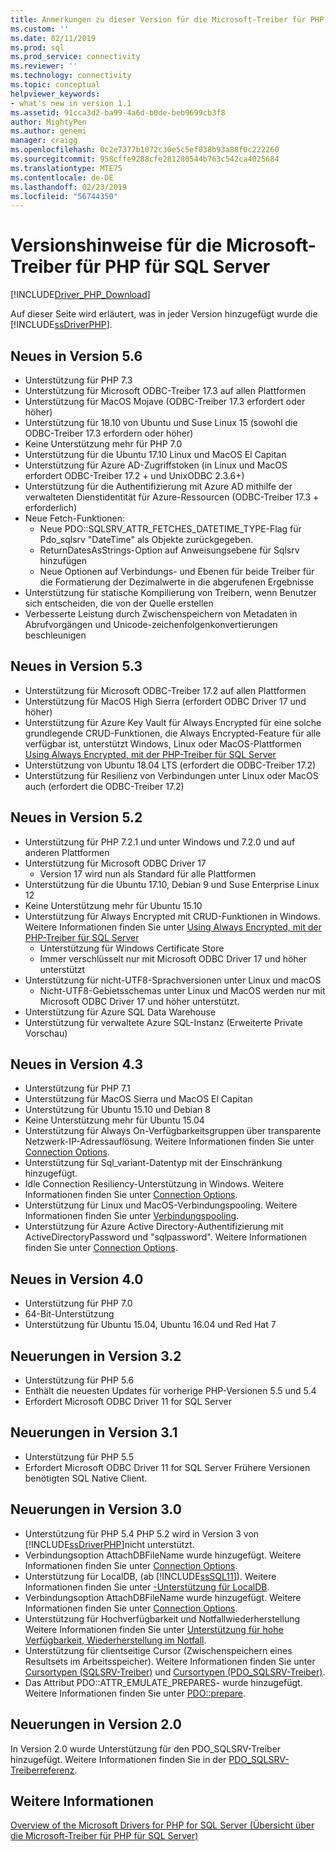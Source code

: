 ```yaml
---
title: Anmerkungen zu dieser Version für die Microsoft-Treiber für PHP für SQL Server | Microsoft-Dokumentation
ms.custom: ''
ms.date: 02/11/2019
ms.prod: sql
ms.prod_service: connectivity
ms.reviewer: ''
ms.technology: connectivity
ms.topic: conceptual
helpviewer_keywords:
- what's new in version 1.1
ms.assetid: 91cca3d2-ba99-4a6d-b0de-beb9699cb3f8
author: MightyPen
ms.author: genemi
manager: craigg
ms.openlocfilehash: 0c2e7377b1072c30e5c5ef038b93a88f0c222260
ms.sourcegitcommit: 958cffe9288cfe281280544b763c542ca4025684
ms.translationtype: MTE75
ms.contentlocale: de-DE
ms.lasthandoff: 02/23/2019
ms.locfileid: "56744350"
---
```

# <a name="release-notes-for-the-microsoft-drivers-for-php-for-sql-server"></a>Versionshinweise für die Microsoft-Treiber für PHP für SQL Server
[!INCLUDE[Driver_PHP_Download](../../includes/driver_php_download.md)]

Auf dieser Seite wird erläutert, was in jeder Version hinzugefügt wurde die [!INCLUDE[ssDriverPHP](../../includes/ssdriverphp_md.md)].  

## <a name="whats-new-in-version-56"></a>Neues in Version 5.6

- Unterstützung für PHP 7.3
- Unterstützung für Microsoft ODBC-Treiber 17.3 auf allen Plattformen
- Unterstützung für MacOS Mojave (ODBC-Treiber 17.3 erfordert oder höher)
- Unterstützung für 18.10 von Ubuntu und Suse Linux 15 (sowohl die ODBC-Treiber 17.3 erfordern oder höher)
- Keine Unterstützung mehr für PHP 7.0
- Unterstützung für die Ubuntu 17.10 Linux und MacOS El Capitan
- Unterstützung für Azure AD-Zugriffstoken (in Linux und MacOS erfordert ODBC-Treiber 17.2 + und UnixODBC 2.3.6+)
- Unterstützung für die Authentifizierung mit Azure AD mithilfe der verwalteten Dienstidentität für Azure-Ressourcen (ODBC-Treiber 17.3 + erforderlich)
- Neue Fetch-Funktionen:
  - Neue PDO::SQLSRV_ATTR_FETCHES_DATETIME_TYPE-Flag für Pdo_sqlsrv "DateTime" als Objekte zurückgegeben.
  - ReturnDatesAsStrings-Option auf Anweisungsebene für Sqlsrv hinzufügen
  - Neue Optionen auf Verbindungs- und Ebenen für beide Treiber für die Formatierung der Dezimalwerte in die abgerufenen Ergebnisse
- Unterstützung für statische Kompilierung von Treibern, wenn Benutzer sich entscheiden, die von der Quelle erstellen
- Verbesserte Leistung durch Zwischenspeichern von Metadaten in Abrufvorgängen und Unicode-zeichenfolgenkonvertierungen beschleunigen

## <a name="whats-new-in-version-53"></a>Neues in Version 5.3

- Unterstützung für Microsoft ODBC-Treiber 17.2 auf allen Plattformen
- Unterstützung für MacOS High Sierra (erfordert ODBC Driver 17 und höher)
- Unterstützung für Azure Key Vault für Always Encrypted für eine solche grundlegende CRUD-Funktionen, die Always Encrypted-Feature für alle verfügbar ist, unterstützt Windows, Linux oder MacOS-Plattformen [Using Always Encrypted, mit der PHP-Treiber für SQL Server](../../connect/php/using-always-encrypted-php-drivers.md)
- Unterstützung von Ubuntu 18.04 LTS (erfordert die ODBC-Treiber 17.2)
- Unterstützung für Resilienz von Verbindungen unter Linux oder MacOS auch (erfordert die ODBC-Treiber 17.2)

## <a name="whats-new-in-version-52"></a>Neues in Version 5.2

- Unterstützung für PHP 7.2.1 und unter Windows und 7.2.0 und auf anderen Plattformen
- Unterstützung für Microsoft ODBC Driver 17
  - Version 17 wird nun als Standard für alle Plattformen
- Unterstützung für die Ubuntu 17.10, Debian 9 und Suse Enterprise Linux 12
- Keine Unterstützung mehr für Ubuntu 15.10
- Unterstützung für Always Encrypted mit CRUD-Funktionen in Windows. Weitere Informationen finden Sie unter [Using Always Encrypted, mit der PHP-Treiber für SQL Server](../../connect/php/using-always-encrypted-php-drivers.md)
  - Unterstützung für Windows Certificate Store
  - Immer verschlüsselt nur mit Microsoft ODBC Driver 17 und höher unterstützt
- Unterstützung für nicht-UTF8-Sprachversionen unter Linux und macOS
  - Nicht-UTF8-Gebietsschemas unter Linux und MacOS werden nur mit Microsoft ODBC Driver 17 und höher unterstützt.
- Unterstützung für Azure SQL Data Warehouse
- Unterstützung für verwaltete Azure SQL-Instanz (Erweiterte Private Vorschau)


## <a name="whats-new-in-version-43"></a>Neues in Version 4.3

- Unterstützung für PHP 7.1
- Unterstützung für MacOS Sierra und MacOS El Capitan
- Unterstützung für Ubuntu 15.10 und Debian 8
- Keine Unterstützung mehr für Ubuntu 15.04
- Unterstützung für Always On-Verfügbarkeitsgruppen über transparente Netzwerk-IP-Adressauflösung. Weitere Informationen finden Sie unter [Connection Options](../../connect/php/connection-options.md).
- Unterstützung für Sql_variant-Datentyp mit der Einschränkung hinzugefügt.
- Idle Connection Resiliency-Unterstützung in Windows. Weitere Informationen finden Sie unter [Connection Options](../../connect/php/connection-options.md).
- Unterstützung für Linux und MacOS-Verbindungspooling. Weitere Informationen finden Sie unter [Verbindungspooling](../../connect/php/connection-pooling-microsoft-drivers-for-php-for-sql-server.md).
- Unterstützung für Azure Active Directory-Authentifizierung mit ActiveDirectoryPassword und "sqlpassword". Weitere Informationen finden Sie unter [Connection Options](../../connect/php/connection-options.md).

## <a name="whats-new-in-version-40"></a>Neues in Version 4.0

- Unterstützung für PHP 7.0  
- 64-Bit-Unterstützung
- Unterstützung für Ubuntu 15.04, Ubuntu 16.04 und Red Hat 7

## <a name="whats-new-in-version-32"></a>Neuerungen in Version 3.2

- Unterstützung für PHP 5.6   
- Enthält die neuesten Updates für vorherige PHP-Versionen 5.5 und 5.4   
- Erfordert Microsoft ODBC Driver 11 for SQL Server  

## <a name="whats-new-in-version-31"></a>Neuerungen in Version 3.1

- Unterstützung für PHP 5.5  
- Erfordert Microsoft ODBC Driver 11 for SQL Server Frühere Versionen benötigten SQL Native Client.  

## <a name="whats-new-in-version-30"></a>Neuerungen in Version 3.0  

- Unterstützung für PHP 5.4  PHP 5.2 wird in Version 3 von [!INCLUDE[ssDriverPHP](../../includes/ssdriverphp_md.md)]nicht unterstützt.  
- Verbindungsoption AttachDBFileName wurde hinzugefügt. Weitere Informationen finden Sie unter [Connection Options](../../connect/php/connection-options.md).  
- Unterstützung für LocalDB, (ab [!INCLUDE[ssSQL11](../../includes/sssql11-md.md)]). Weitere Informationen finden Sie unter [-Unterstützung für LocalDB](../../connect/php/php-driver-for-sql-server-support-for-localdb.md).
- Verbindungsoption AttachDBFileName wurde hinzugefügt. Weitere Informationen finden Sie unter [Connection Options](../../connect/php/connection-options.md).  
- Unterstützung für Hochverfügbarkeit und Notfallwiederherstellung Weitere Informationen finden Sie unter [Unterstützung für hohe Verfügbarkeit, Wiederherstellung im Notfall](../../connect/php/php-driver-for-sql-server-support-for-high-availability-disaster-recovery.md).
- Unterstützung für clientseitige Cursor (Zwischenspeichern eines Resultsets im Arbeitsspeicher). Weitere Informationen finden Sie unter [Cursortypen &#40;SQLSRV-Treiber&#41;](../../connect/php/cursor-types-sqlsrv-driver.md) und [Cursortypen &#40;PDO_SQLSRV-Treiber&#41;](../../connect/php/cursor-types-pdo-sqlsrv-driver.md).
- Das Attribut PDO::ATTR_EMULATE_PREPARES- wurde hinzugefügt. Weitere Informationen finden Sie unter [PDO::prepare](../../connect/php/pdo-prepare.md).  

## <a name="whats-new-in-version-20"></a>Neuerungen in Version 2.0  
In Version 2.0 wurde Unterstützung für den PDO_SQLSRV-Treiber hinzugefügt. Weitere Informationen finden Sie in der [PDO_SQLSRV-Treiberreferenz](../../connect/php/pdo-sqlsrv-driver-reference.md).  

## <a name="see-also"></a>Weitere Informationen  
[Overview of the Microsoft Drivers for PHP for SQL Server (Übersicht über die Microsoft-Treiber für PHP für SQL Server)](../../connect/php/overview-of-the-php-sql-driver.md)
